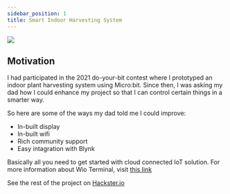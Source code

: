 ```yaml
---
sidebar_position: 1
title: Smart Indoor Harvesting System
---
```


![](https://hackster.imgix.net/uploads/attachments/1336803/img_4735_D9QLZKJ0SH.jpg?auto=compress%2Cformat&w=740&h=555&fit=max)

## Motivation

I had participated in the 2021 do-your-bit contest where I prototyped an indoor plant harvesting system using Micro:bit. Since then, I was asking my dad how I could enhance my project so that I can control certain things in a smarter way.

So here are some of the ways my dad told me I could improve:
- In-built display
- In-built wifi
- Rich community support
- Easy intagration with Blynk

Basically all you need to get started with cloud connected IoT solution. For more information about Wio Terminal, visit [this link](https://www.seeedstudio.com/Wio-Terminal-p-4509.html)

See the rest of the project on [Hackster.io](https://www.hackster.io/mithun-das/smart-indoor-harvesting-using-wio-terminal-blynk-0da85d)